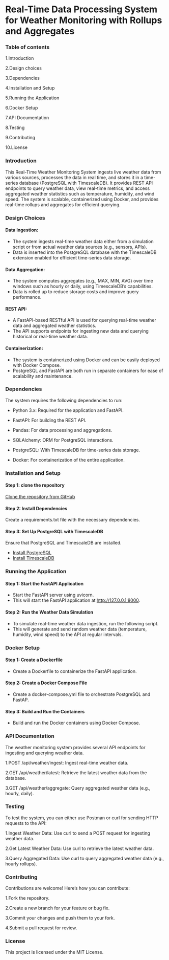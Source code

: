 # Real-Time Data Processing System for Weather Monitoring with Rollups and Aggregates

### Table of contents

1.Introduction

2.Design choices  

3.Dependencies

4.Installation and Setup

5.Running the Application

6.Docker Setup

7.API Documentation

8.Testing

9.Contributing

10.License

### Introduction

This Real-Time Weather Monitoring System ingests live weather data from various sources, processes the data in real time, and stores it in a time-series database (PostgreSQL with TimescaleDB). It provides REST API endpoints to query weather data, view real-time metrics, and access aggregated weather statistics such as temperature, humidity, and wind speed. The system is scalable, containerized using Docker, and provides real-time rollups and aggregates for efficient querying.

### Design Choices

#### Data Ingestion:

- The system ingests real-time weather data either from a simulation script or from actual weather data sources (e.g., sensors, APIs).
- Data is inserted into the PostgreSQL database with the TimescaleDB extension enabled for efficient time-series data storage.

#### Data Aggregation:

- The system computes aggregates (e.g., MAX, MIN, AVG) over time windows such as hourly or daily, using TimescaleDB’s capabilities.
- Data is rolled up to reduce storage costs and improve query performance.

#### REST API:
- A FastAPI-based RESTful API is used for querying real-time weather data and aggregated weather statistics.
- The API supports endpoints for ingesting new data and querying historical or real-time weather data.

#### Containerization:

- The system is containerized using Docker and can be easily deployed with Docker Compose.
- PostgreSQL and FastAPI are both run in separate containers for ease of scalability and maintenance.

### Dependencies

The system requires the following dependencies to run:

- Python 3.x: Required for the application and FastAPI.

- FastAPI: For building the REST API.

- Pandas: For data processing and aggregations.

- SQLAlchemy: ORM for PostgreSQL interactions.

- PostgreSQL: With TimescaleDB for time-series data storage.

- Docker: For containerization of the entire application.

### Installation and Setup

#### Step 1: clone the repository

[Clone the repository from GitHub]()

#### Step 2: Install Dependencies

Create a requirements.txt file with the necessary dependencies.

#### Step 3: Set Up PostgreSQL with TimescaleDB

Ensure that PostgreSQL and TimescaleDB are installed.
- [Install PostgreSQL](https://www.postgresql.org/download/)
- [Install TimescaleDB]( https://docs.timescale.com/install/latest/)

### Running the Application

#### Step 1: Start the FastAPI Application
- Start the FastAPI server using uvicorn.
- This will start the FastAPI application at http://127.0.0.1:8000.

#### Step 2: Run the Weather Data Simulation
- To simulate real-time weather data ingestion, run the following script.
- This will generate and send random weather data (temperature, humidity, wind speed) to the API at regular intervals.

### Docker Setup

#### Step 1: Create a Dockerfile
- Create a Dockerfile to containerize the FastAPI application.

#### Step 2: Create a Docker Compose File
- Create a docker-compose.yml file to orchestrate PostgreSQL and FastAP.

#### Step 3: Build and Run the Containers
- Build and run the Docker containers using Docker Compose.

### API Documentation

The weather monitoring system provides several API endpoints for ingesting and querying weather data.

1.POST /api/weather/ingest: Ingest real-time weather data.

2.GET /api/weather/latest: Retrieve the latest weather data from the database.

3.GET /api/weather/aggregate: Query aggregated weather data (e.g., hourly, daily).

### Testing

To test the system, you can either use Postman or curl for sending HTTP requests to the API:

1.Ingest Weather Data: Use curl to send a POST request for ingesting weather data.

2.Get Latest Weather Data: Use curl to retrieve the latest weather data.

3.Query Aggregated Data: Use curl to query aggregated weather data (e.g., hourly rollups).

### Contributing

Contributions are welcome! Here’s how you can contribute:

1.Fork the repository.

2.Create a new branch for your feature or bug fix.

3.Commit your changes and push them to your fork.

4.Submit a pull request for review.

### License
This project is licensed under the MIT License.

